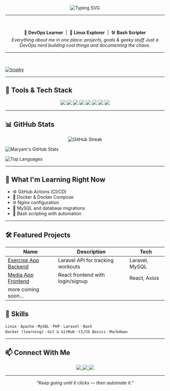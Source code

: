 
<p align="center">
  <img src="https://readme-typing-svg.herokuapp.com?font=Fira+Code&size=26&duration=3000&pause=1000&color=F78A22&center=true&width=800&lines=Hi%2C+I'm+Maryam+Tufail;DevOps+Learner+%7C+Linux+Explorer+%7C+Bash+Scripter;Learning+Docker%2C+CI%2FCD%2C+Nginx+and+more" alt="Typing SVG" />


</p>

---

</br>

<p align="center">
  🚀 <b>DevOps Learner</b> &nbsp;|&nbsp; 🐧 <b>Linux Explorer</b> &nbsp;|&nbsp; 🛠️ <b>Bash Scripter</b><br>
  <i>Everything about me in one place: projects, goals & geeky stuff
Just a DevOps nerd building cool things and documenting the chaos.</i>
</p>

---

</br>

  
[![trophy](https://github-profile-trophy.vercel.app/?username=maryamtufail01&theme=gruvbox)](https://github.com/ryo-ma/github-profile-trophy)


---

## 🔧 Tools & Tech Stack

<p align="center">
  <img src="https://img.shields.io/badge/Linux-FCC624?style=for-the-badge&logo=linux&logoColor=black" />
  <img src="https://img.shields.io/badge/Docker-2496ED?style=for-the-badge&logo=docker&logoColor=white" />
  <img src="https://img.shields.io/badge/Git-F05032?style=for-the-badge&logo=git&logoColor=white" />
  <img src="https://img.shields.io/badge/GitHub-181717?style=for-the-badge&logo=github&logoColor=white" />
  <img src="https://img.shields.io/badge/MySQL-4479A1?style=for-the-badge&logo=mysql&logoColor=white" />
  <img src="https://img.shields.io/badge/Bash-121011?style=for-the-badge&logo=gnubash&logoColor=white" />
  <img src="https://img.shields.io/badge/Apache-D22128?style=for-the-badge&logo=apache&logoColor=white" />
  <img src="https://img.shields.io/badge/Nginx-009639?style=for-the-badge&logo=nginx&logoColor=white" />
</p>

---

## 📊 GitHub Stats

<p align="center">
  <img src="https://github-readme-streak-stats.herokuapp.com?user=maryamtufail01&theme=github-dark&hide_border=true" alt="GitHub Streak" />
</p>

  
![Maryam's GitHub Stats](https://github-readme-stats.vercel.app/api?username=maryamtufail01&show_icons=true&theme=tokyonight&hide_title=true)  

  
![Top Languages](https://github-readme-stats.vercel.app/api/top-langs/?username=maryamtufail01&layout=compact&theme=tokyonight&langs_count=6)

---

## 🧠 What I'm Learning Right Now

- ⚙️ GitHub Actions (CI/CD)
- 🐳 Docker & Docker Compose
- 🌐 Nginx configuration
- 🐘 MySQL and database migrations
- 📜 Bash scripting with automation

---

## 🛠️ Featured Projects

| Name | Description | Tech |
|------|-------------|------|
| [Exercise App Backend](https://github.com/maryamtufail01/exercise-app-backend) | Laravel API for tracking workouts | Laravel, MySQL |
| [Media App Frontend](https://github.com/Maryam12144/media-app-frontend) | React frontend with login/signup | React, Axios |
| more coming soon... |

## 🧰 Skills

`Linux` · `Apache` · `MySQL` · `PHP` · `Laravel` · `Bash`  
`Docker (learning)` · `Git & GitHub` · `CI/CD Basics` · `Markdown`

---

## 📫 Connect With Me

<p align="center">
  <a href="mailto:maryamtufail01@gmail.com">
    <img src="https://img.shields.io/badge/Email-D14836?style=for-the-badge&logo=gmail&logoColor=white" />
  </a>
  <a href="https://github.com/maryamtufail01">
    <img src="https://img.shields.io/badge/GitHub-100000?style=for-the-badge&logo=github&logoColor=white" />
  </a>
<a href="https://www.linkedin.com/in/maryam-tufail">
    <img src="https://img.shields.io/badge/LinkedIn-0A66C2?style=for-the-badge&logo=linkedin&logoColor=white" />
  </a>
</p>

---

<p align="center"><i>"Keep going until it clicks — then automate it."</i></p>
